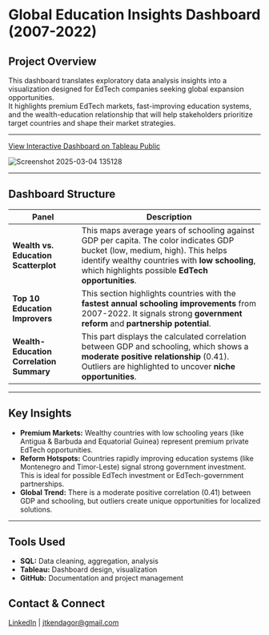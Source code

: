 # Global Education Insights Dashboard (2007-2022)

## Project Overview
This dashboard translates exploratory data analysis insights into a visualization designed for EdTech companies seeking global expansion opportunities.  
It highlights premium EdTech markets, fast-improving education systems, and the wealth-education relationship that will help stakeholders prioritize target countries and shape their market strategies.

---
[View Interactive Dashboard on Tableau Public](https://public.tableau.com/app/profile/joshua.kendagor/viz/GlobalEducationInsightsDashboard2007-2022/Dashboard1)  

![Screenshot 2025-03-04 135128](https://github.com/user-attachments/assets/c2343dcc-8728-4f3b-b7d7-2e10d394db1c)

---

## Dashboard Structure
| Panel | Description |
|---|---|
| **Wealth vs. Education Scatterplot** | This maps average years of schooling against GDP per capita. The color indicates GDP bucket (low, medium, high). This helps identify wealthy countries with **low schooling**, which highlights possible **EdTech opportunities**. |
| **Top 10 Education Improvers** | This section highlights countries with the **fastest annual schooling improvements** from 2007-2022. It signals strong **government reform** and **partnership potential**. |
| **Wealth-Education Correlation Summary** | This part displays the calculated correlation between GDP and schooling, which shows a **moderate positive relationship** (0.41). Outliers are highlighted to uncover **niche opportunities**. |

---

## Key Insights
- **Premium Markets:** Wealthy countries with low schooling years (like Antigua & Barbuda and Equatorial Guinea) represent premium private EdTech opportunities.
- **Reform Hotspots:** Countries rapidly improving education systems (like Montenegro and Timor-Leste) signal strong government investment. This is ideal for possible EdTech investment or EdTech-government partnerships.
-  **Global Trend:** There is a moderate positive correlation (0.41) between GDP and schooling, but outliers create unique opportunities for localized solutions.

---

## Tools Used
- **SQL:** Data cleaning, aggregation, analysis
- **Tableau:** Dashboard design, visualization
- **GitHub:** Documentation and project management

## Contact & Connect
[LinkedIn](https://www.linkedin.com/in/joshuakendagor/) | jtkendagor@gmail.com
